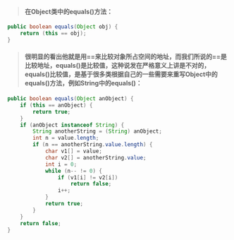 > #### 在Object类中的equals\(\)方法：

```java
public boolean equals(Object obj) {
    return (this == obj);
}
```

> #### 很明显的看出他就是用==来比较对象所占空间的地址，而我们所说的==是比较地址，equals\(\)是比较值，这种说发在严格意义上讲是不对的，equals\(\)比较值，是基于很多类根据自己的一些需要来重写Object中的equals\(\)方法，例如String中的equals\(\)：

```java
public boolean equals(Object anObject) {
    if (this == anObject) {
        return true;
    }
    if (anObject instanceof String) {
        String anotherString = (String) anObject;
        int n = value.length;
        if (n == anotherString.value.length) {
            char v1[] = value;
            char v2[] = anotherString.value;
            int i = 0;
            while (n-- != 0) {
                if (v1[i] != v2[i])
                    return false;
                i++;
            }
            return true;
        }
    }
    return false;
}
```



